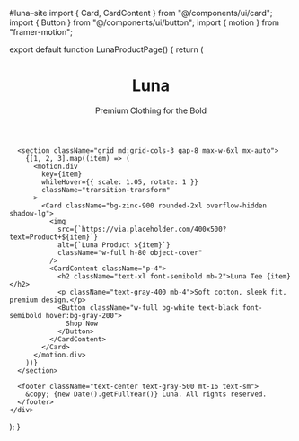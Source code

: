 #luna–site
import { Card, CardContent } from "@/components/ui/card";
import { Button } from "@/components/ui/button";
import { motion } from "framer-motion";

export default function LunaProductPage() {
  return (
    <div className="min-h-screen bg-black text-white p-6 font-sans">
      <header className="text-center mb-10">
        <h1 className="text-4xl md:text-6xl font-bold tracking-wide">Luna</h1>
        <p className="text-lg text-gray-400 mt-2">Premium Clothing for the Bold</p>
      </header>

      <section className="grid md:grid-cols-3 gap-8 max-w-6xl mx-auto">
        {[1, 2, 3].map((item) => (
          <motion.div
            key={item}
            whileHover={{ scale: 1.05, rotate: 1 }}
            className="transition-transform"
          >
            <Card className="bg-zinc-900 rounded-2xl overflow-hidden shadow-lg">
              <img
                src={`https://via.placeholder.com/400x500?text=Product+${item}`}
                alt={`Luna Product ${item}`}
                className="w-full h-80 object-cover"
              />
              <CardContent className="p-4">
                <h2 className="text-xl font-semibold mb-2">Luna Tee {item}</h2>
                <p className="text-gray-400 mb-4">Soft cotton, sleek fit, premium design.</p>
                <Button className="w-full bg-white text-black font-semibold hover:bg-gray-200">
                  Shop Now
                </Button>
              </CardContent>
            </Card>
          </motion.div>
        ))}
      </section>

      <footer className="text-center text-gray-500 mt-16 text-sm">
        &copy; {new Date().getFullYear()} Luna. All rights reserved.
      </footer>
    </div>
  );
}
